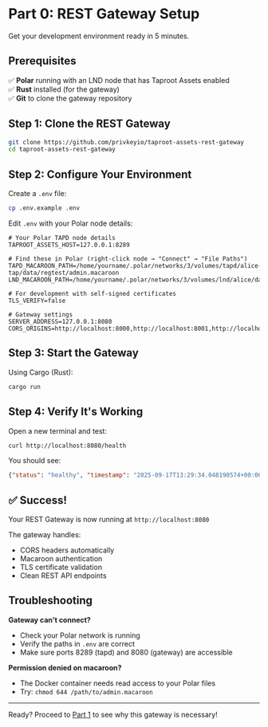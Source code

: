 # Part 0: REST Gateway Setup

Get your development environment ready in 5 minutes.

## Prerequisites

✅ **Polar** running with an LND node that has Taproot Assets enabled  
✅ **Rust** installed (for the gateway)  
✅ **Git** to clone the gateway repository

## Step 1: Clone the REST Gateway

```bash
git clone https://github.com/privkeyio/taproot-assets-rest-gateway
cd taproot-assets-rest-gateway
```

## Step 2: Configure Your Environment

Create a `.env` file:

```bash
cp .env.example .env
```

Edit `.env` with your Polar node details:

```env
# Your Polar TAPD node details
TAPROOT_ASSETS_HOST=127.0.0.1:8289

# Find these in Polar (right-click node → "Connect" → "File Paths")
TAPD_MACAROON_PATH=/home/yourname/.polar/networks/3/volumes/tapd/alice-tap/data/regtest/admin.macaroon
LND_MACAROON_PATH=/home/yourname/.polar/networks/3/volumes/lnd/alice/data/chain/bitcoin/regtest/admin.macaroon

# For development with self-signed certificates
TLS_VERIFY=false

# Gateway settings
SERVER_ADDRESS=127.0.0.1:8080
CORS_ORIGINS=http://localhost:8000,http://localhost:8001,http://localhost:8002,http://localhost:8003,http://localhost:8004
```

## Step 3: Start the Gateway

Using Cargo (Rust):
```bash
cargo run
```

## Step 4: Verify It's Working

Open a new terminal and test:

```bash
curl http://localhost:8080/health
```

You should see:
```json
{"status": "healthy", "timestamp": "2025-09-17T13:29:34.048190574+00:00"}
```

## ✅ Success!

Your REST Gateway is now running at `http://localhost:8080`

The gateway handles:
- CORS headers automatically
- Macaroon authentication
- TLS certificate validation
- Clean REST API endpoints

## Troubleshooting

**Gateway can't connect?**
- Check your Polar network is running
- Verify the paths in `.env` are correct
- Make sure ports 8289 (tapd) and 8080 (gateway) are accessible

**Permission denied on macaroon?**
- The Docker container needs read access to your Polar files
- Try: `chmod 644 /path/to/admin.macaroon`

---
Ready? Proceed to [Part 1](../part1-cors-demo) to see why this gateway is necessary!